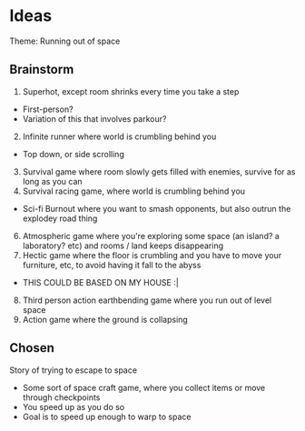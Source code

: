 # Ideas

Theme: Running out of space

## Brainstorm

1. Superhot, except room shrinks every time you take a step
  - First-person?
  - Variation of this that involves parkour?
2. Infinite runner where world is crumbling behind you
  - Top down, or side scrolling
3. Survival game where room slowly gets filled with enemies, survive for as long as you can
5. Survival racing game, where world is crumbling behind you
  - Sci-fi Burnout where you want to smash opponents, but also outrun the explodey road thing
6. Atmospheric game where you're exploring some space (an island? a laboratory? etc) and rooms / land keeps disappearing
7. Hectic game where the floor is crumbling and you have to move your furniture, etc, to avoid having it fall to the abyss
  - THIS COULD BE BASED ON MY HOUSE :|
8. Third person action earthbending game where you run out of level space
9. Action game where the ground is collapsing

## Chosen

Story of trying to escape to space
- Some sort of space craft game, where you collect items or move through checkpoints
- You speed up as you do so
- Goal is to speed up enough to warp to space
